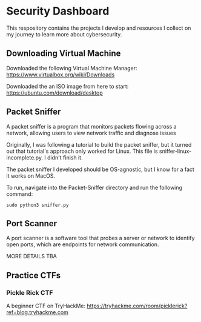 # Security Dashboard
This respository contains the projects I develop and resources I collect on my journey to learn more about cybersecurity. 

## Downloading Virtual Machine 

Downloaded the following Virtual Machine Manager: https://www.virtualbox.org/wiki/Downloads 

Downloaded the an ISO image from here to start: https://ubuntu.com/download/desktop 

## Packet Sniffer

A packet sniffer is a program that monitors packets flowing across a network, allowing users to view network traffic and diagnose issues

Originally, I was following a tutorial to build the packet sniffer, but it turned out that tutorial's approach only worked for Linux. This file is sniffer-linux-incomplete.py. I didn't finish it. 

The packet sniffer I developed should be OS-agnostic, but I know for a fact it works on MacOS. 

To run, navigate into the Packet-Sniffer directory and run the following command: 

```console
sudo python3 sniffer.py
```

## Port Scanner 

A port scanner is a software tool that probes a server or network to identify open ports, which are endpoints for network communication. 

MORE DETAILS TBA

## Practice CTFs

### Pickle Rick CTF

A beginner CTF on TryHackMe: https://tryhackme.com/room/picklerick?ref=blog.tryhackme.com 